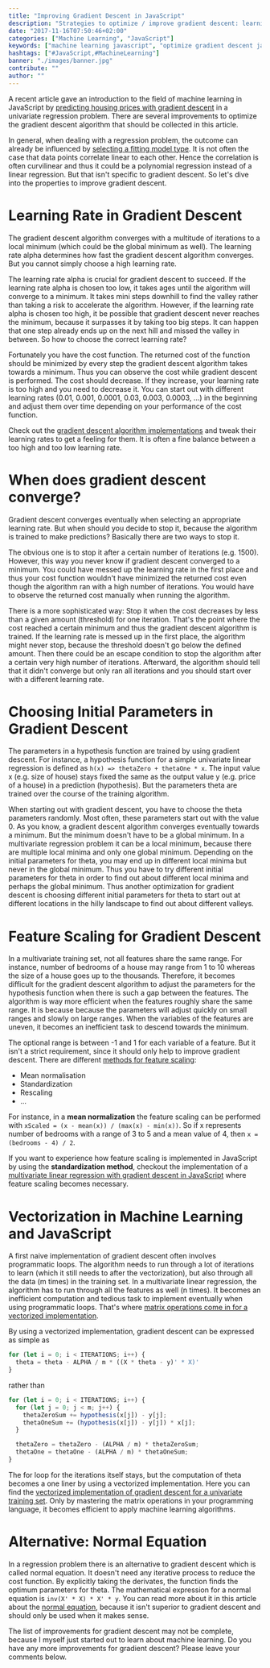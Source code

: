 ```yaml
---
title: "Improving Gradient Descent in JavaScript"
description: "Strategies to optimize / improve gradient descent: learning rate, feature scaling, vectorization, parameter initialization ..."
date: "2017-11-16T07:50:46+02:00"
categories: ["Machine Learning", "JavaScript"]
keywords: ["machine learning javascript", "optimize gradient descent javascript", "improve gradient descent javascript"]
hashtags: ["#JavaScript,#MachineLearning"]
banner: "./images/banner.jpg"
contribute: ""
author: ""
---
```


<Sponsorship />

A recent article gave an introduction to the field of machine learning in JavaScript by [predicting housing prices with gradient descent](https://www.robinwieruch.de/linear-regression-gradient-descent-javascript/) in a univariate regression problem. There are several improvements to optimize the gradient descent algorithm that should be collected in this article.

In general, when dealing with a regression problem, the outcome can already be influenced by [selecting a fitting model type](https://www.robinwieruch.de/polynomial-regression-model-selection-javascript/). It is not often the case that data points correlate linear to each other. Hence the correlation is often curvilinear and thus it could be a polynomial regression instead of a linear regression. But that isn't specific to gradient descent. So let's dive into the properties to improve gradient descent.

<MachineLearningIntro />

# Learning Rate in Gradient Descent

The gradient descent algorithm converges with a multitude of iterations to a local minimum (which could be the global minimum as well). The learning rate alpha determines how fast the gradient descent algorithm converges. But you cannot simply choose a high learning rate.

The learning rate alpha is crucial for gradient descent to succeed. If the learning rate alpha is chosen too low, it takes ages until the algorithm will converge to a minimum. It takes mini steps downhill to find the valley rather than taking a risk to accelerate the algorithm. However, if the learning rate alpha is chosen too high, it be possible that gradient descent never reaches the minimum, because it surpasses it by taking too big steps. It can happen that one step already ends up on the next hill and missed the valley in between. So how to choose the correct learning rate?

Fortunately you have the cost function. The returned cost of the function should be minimized by every step the gradient descent algorithm takes towards a minimum. Thus you can observe the cost while gradient descent is performed. The cost should decrease. If they increase, your learning rate is too high and you need to decrease it. You can start out with different learning rates (0.01, 0.001, 0.0001, 0.03, 0.003, 0.0003, ...) in the beginning and adjust them over time depending on your performance of the cost function.

Check out the [gradient descent algorithm implementations](https://github.com/javascript-machine-learning) and tweak their learning rates to get a feeling for them. It is often a fine balance between a too high and too low learning rate.

# When does gradient descent converge?

Gradient descent converges eventually when selecting an appropriate learning rate. But when should you decide to stop it, because the algorithm is trained to make predictions? Basically there are two ways to stop it.

The obvious one is to stop it after a certain number of iterations (e.g. 1500). However, this way you never know if gradient descent converged to a minimum. You could have messed up the learning rate in the first place and thus your cost function wouldn't have minimized the returned cost even though the algorithm ran with a high number of iterations. You would have to observe the returned cost manually when running the algorithm.

There is a more sophisticated way: Stop it when the cost decreases by less than a given amount (threshold) for one iteration. That's the point where the cost reached a certain minimum and thus the gradient descent algorithm is trained. If the learning rate is messed up in the first place, the algorithm might never stop, because the threshold doesn't go below the defined amount. Then there could be an escape condition to stop the algorithm after a certain very high number of iterations. Afterward, the algorithm should tell that it didn't converge but only ran all iterations and you should start over with a different learning rate.

# Choosing Initial Parameters in Gradient Descent

The parameters in a hypothesis function are trained by using gradient descent. For instance, a hypothesis function for a simple univariate linear regression is defined as `h(x) => thetaZero + thetaOne * x`. The input value x (e.g. size of house) stays fixed the same as the output value y (e.g. price of a house) in a prediction (hypothesis). But the parameters theta are trained over the course of the training algorithm.

When starting out with gradient descent, you have to choose the theta parameters randomly. Most often, these parameters start out with the value 0. As you know, a gradient descent algorithm converges eventually towards a minimum. But the minimum doesn't have to be a global minimum. In a multivariate regression problem it can be a local minimum, because there are multiple local minima and only one global minimum. Depending on the initial parameters for theta, you may end up in different local minima but never in the global minimum. Thus you have to try different initial parameters for theta in order to find out about different local minima and perhaps the global minimum. Thus another optimization for gradient descent is choosing different initial parameters for theta to start out at different locations in the hilly landscape to find out about different valleys.

# Feature Scaling for Gradient Descent

In a multivariate training set, not all features share the same range. For instance, number of bedrooms of a house may range from 1 to 10 whereas the size of a house goes up to the thousands. Therefore, it becomes difficult for the gradient descent algorithm to adjust the parameters for the hypothesis function when there is such a gap between the features. The algorithm is way more efficient when the features roughly share the same range. It is because because the parameters will adjust quickly on small ranges and slowly on large ranges. When the variables of the features are uneven, it becomes an inefficient task to descend towards the minimum.

The optional range is between -1 and 1 for each variable of a feature. But it isn't a strict requirement, since it should only help to improve gradient descent. There are different [methods for feature scaling](https://en.wikipedia.org/wiki/Feature_scaling):

* Mean normalisation
* Standardization
* Rescaling
* ...

For instance, in a **mean normalization** the feature scaling can be performed with `xScaled = (x - mean(x)) / (max(x) - min(x))`. So if x represents number of bedrooms with a range of 3 to 5 and a mean value of 4, then `x = (bedrooms - 4) / 2`.

If you want to experience how feature scaling is implemented in JavaScript by using the **standardization method**, checkout the implementation of a [multivariate linear regression with gradient descent in JavaScript](https://www.robinwieruch.de/multivariate-linear-regression-gradient-descent-javascript) where feature scaling becomes necessary.

# Vectorization in Machine Learning and JavaScript

A first naive implementation of gradient descent often involves programmatic loops. The algorithm needs to run through a lot of iterations to learn (which it still needs to after the vectorization), but also through all the data (m times) in the training set. In a multivariate linear regression, the algorithm has to run through all the features as well (n times). It becomes an inefficient computation and tedious task to implement eventually when using programmatic loops. That's where [matrix operations come in for a vectorized implementation](https://www.robinwieruch.de/linear-algebra-matrix-javascript/).

By using a vectorized implementation, gradient descent can be expressed as simple as

```javascript
for (let i = 0; i < ITERATIONS; i++) {
  theta = theta - ALPHA / m * ((X * theta - y)' * X)'
}
```

rather than

```javascript
for (let i = 0; i < ITERATIONS; i++) {
  for (let j = 0; j < m; j++) {
    thetaZeroSum += hypothesis(x[j]) - y[j];
    thetaOneSum += (hypothesis(x[j]) - y[j]) * x[j];
  }

  thetaZero = thetaZero - (ALPHA / m) * thetaZeroSum;
  thetaOne = thetaOne - (ALPHA / m) * thetaOneSum;
}
```

The for loop for the iterations itself stays, but the computation of theta becomes a one liner by using a vectorized implementation. Here you can find the [vectorized implementation of gradient descent for a univariate training set](https://www.robinwieruch.de/linear-regression-gradient-descent-vectorization-javascript). Only by mastering the matrix operations in your programming language, it becomes efficient to apply machine learning algorithms.

# Alternative: Normal Equation

In a regression problem there is an alternative to gradient descent which is called normal equation. It doesn't need any iterative process to reduce the cost function. By explicitly taking the derivates, the function finds the optimum parameters for theta. The mathematical expression for a normal equation is `inv(X' * X) * X' * y`. You can read more about it in this article about the [normal equation](https://www.robinwieruch.de/multivariate-linear-regression-normal-equation-javascript), because it isn't superior to gradient descent and should only be used when it makes sense.

<Divider />

The list of improvements for gradient descent may not be complete, because I myself just started out to learn about machine learning. Do you have any more improvements for gradient descent? Please leave your comments below.
